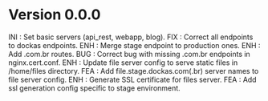 # Version 0.0.0
INI : Set basic servers (api_rest, webapp, blog).
FIX : Correct all endpoints to dockas endpoints.
ENH : Merge stage endpoint to production ones.
ENH : Add .com.br routes.
BUG : Correct bug with missing .com.br endpoints in nginx.cert.conf.
ENH : Update file server config to serve static files in /home/files directory.
FEA : Add file.stage.dockas.com(.br) server names to file server config.
ENH : Generate SSL certificate for files server.
FEA : Add ssl generation config specific to stage environment.